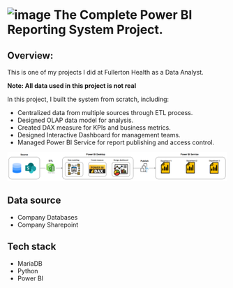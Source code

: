 # <img width="40" height="40" alt="image" src="https://github.com/user-attachments/assets/dceb37ea-2ace-4d95-9b64-20590be3aaaa" /> The Complete Power BI Reporting System Project.

## Overview:

This is one of my projects I did at Fullerton Health as a Data Analyst.

**Note: All data used in this project is not real**

In this project, I built the system from scratch, including:
  - Centralized data from multiple sources through ETL process.
  - Designed OLAP data model for analysis.
  - Created DAX measure for KPIs and business metrics.
  - Designed Interactive Dashboard for management teams.
  - Managed Power BI Service for report publishing and access control.
 
![project.png](https://github.com/thanhluan13062000/DA_Project_Document/blob/main/FullertonHealth_Project/Pictures/project.png)

## Data source
- Company Databases
- Company Sharepoint

## Tech stack
- MariaDB
- Python
- Power BI



